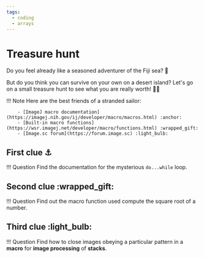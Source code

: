 ```yaml
---
tags:
  - coding
  - arrays
---
```

# Treasure hunt

Do you feel already like a seasoned adventurer of the Fiji sea? :parrot:

But do you think you can survive on your own on a desert island? Let's go on a
small treasure hunt to see what you are really worth! :pirate_flag:

!!! Note
        Here are the best friends of a stranded sailor:

        - [ImageJ macro documentation](https://imagej.nih.gov/ij/developer/macro/macros.html) :anchor:
        - [Built-in macro functions](https://wsr.imagej.net/developer/macro/functions.html) :wrapped_gift:
        - [Image.sc forum](https://forum.image.sc) :light_bulb:

## First clue :anchor:

!!! Question
        Find the documentation for the mysterious `do...while` loop.

## Second clue :wrapped_gift:

!!! Question
        Find out the macro function used compute the square root of a number.

## Third clue :light_bulb:

!!! Question
        Find how to close images obeying a particular pattern in a **macro** for
        **image processing** of **stacks**.
